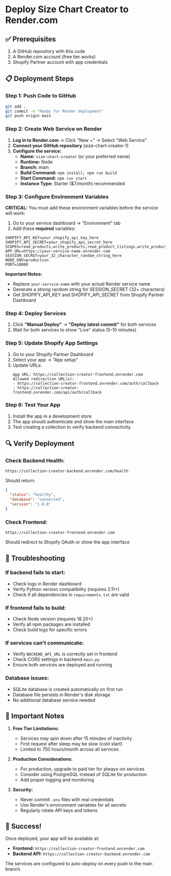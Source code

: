 # Deploy Size Chart Creator to Render.com

## ✅ Prerequisites

1. A GitHub repository with this code
2. A Render.com account (free tier works)
3. Shopify Partner account with app credentials

## 📋 Deployment Steps

### Step 1: Push Code to GitHub

```bash
git add .
git commit -m "Ready for Render deployment"
git push origin main
```

### Step 2: Create Web Service on Render

1. **Log in to Render.com** → Click "New +" → Select "Web Service"
2. **Connect your GitHub repository** (size-chart-creator-1)
3. **Configure the service:**
   - **Name:** `size-chart-creator` (or your preferred name)
   - **Runtime:** Node
   - **Branch:** main
   - **Build Command:** `npm install; npm run build`
   - **Start Command:** `npm run start`
   - **Instance Type:** Starter ($7/month) recommended

### Step 3: Configure Environment Variables

**CRITICAL:** You must add these environment variables before the service will work:

1. Go to your service dashboard → "Environment" tab
2. Add these **required** variables:

```
SHOPIFY_API_KEY=your_shopify_api_key_here
SHOPIFY_API_SECRET=your_shopify_api_secret_here
SCOPES=read_products,write_products,read_product_listings,write_product_listings
APP_URL=https://your-service-name.onrender.com
SESSION_SECRET=your_32_character_random_string_here
NODE_ENV=production
PORT=10000
```

**Important Notes:**
- Replace `your-service-name` with your actual Render service name
- Generate a strong random string for SESSION_SECRET (32+ characters)
- Get SHOPIFY_API_KEY and SHOPIFY_API_SECRET from Shopify Partner Dashboard

### Step 4: Deploy Services

1. Click **"Manual Deploy"** → **"Deploy latest commit"** for both services
2. Wait for both services to show "Live" status (5-10 minutes)

### Step 5: Update Shopify App Settings

1. Go to your Shopify Partner Dashboard
2. Select your app → "App setup"
3. Update URLs:
   ```
   App URL: https://collection-creator-frontend.onrender.com
   Allowed redirection URL(s): 
   - https://collection-creator-frontend.onrender.com/auth/callback
   - https://collection-creator-frontend.onrender.com/api/auth/callback
   ```

### Step 6: Test Your App

1. Install the app in a development store
2. The app should authenticate and show the main interface
3. Test creating a collection to verify backend connectivity

## 🔍 Verify Deployment

### Check Backend Health:
```
https://collection-creator-backend.onrender.com/health
```
Should return:
```json
{
  "status": "healthy",
  "database": "connected",
  "version": "1.0.0"
}
```

### Check Frontend:
```
https://collection-creator-frontend.onrender.com
```
Should redirect to Shopify OAuth or show the app interface

## 🚨 Troubleshooting

### If backend fails to start:
- Check logs in Render dashboard
- Verify Python version compatibility (requires 3.11+)
- Check if all dependencies in `requirements.txt` are valid

### If frontend fails to build:
- Check Node version (requires 18.20+)
- Verify all npm packages are installed
- Check build logs for specific errors

### If services can't communicate:
- Verify `BACKEND_API_URL` is correctly set in frontend
- Check CORS settings in backend `main.py`
- Ensure both services are deployed and running

### Database issues:
- SQLite database is created automatically on first run
- Database file persists in Render's disk storage
- No additional database service needed

## 📝 Important Notes

1. **Free Tier Limitations:**
   - Services may spin down after 15 minutes of inactivity
   - First request after sleep may be slow (cold start)
   - Limited to 750 hours/month across all services

2. **Production Considerations:**
   - For production, upgrade to paid tier for always-on services
   - Consider using PostgreSQL instead of SQLite for production
   - Add proper logging and monitoring

3. **Security:**
   - Never commit `.env` files with real credentials
   - Use Render's environment variables for all secrets
   - Regularly rotate API keys and tokens

## 🎉 Success!

Once deployed, your app will be available at:
- **Frontend:** `https://collection-creator-frontend.onrender.com`
- **Backend API:** `https://collection-creator-backend.onrender.com`

The services are configured to auto-deploy on every push to the main branch.